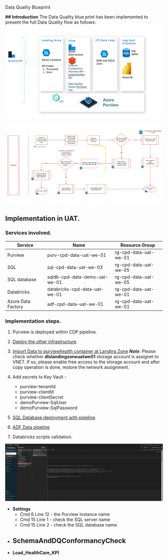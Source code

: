 Data Quality Blueprint

**## Introduction**
The Data Quality blue print has been implemented to present the full Data Quality flow as follows:
![image.png](/.attachments/image-67ceed67-2a17-4209-a4ac-f883c7d05e8c.png)

![image.png](/.attachments/image-c604a16c-4e97-4aea-97fe-7b5cf0ebb1fa.png)


## **Implementation in UAT.**

### Services involved.

|Service|Name  |Resource Group|
|--|--|--|
|Purview  |purv-cpd-data-uat-we-01 |rg-cpd-data-uat-we-01|
|SQL  |sql-cpd-data-uat-we-03 |rg-cpd-data-uat-we-05|
|SQL database |sqldb-cpd-data-demo-uat-we-01 |rg-cpd-data-uat-we-05|
|Databricks |databricks-cpd-data-uat-we-01 |rg-cpd-data-uat-we-01|
|Azure Data Factory|adf-cpd-data-uat-we-01 |rg-cpd-data-uat-we-01|


### Implementation steps.
1. Purview is deployed within CDP pipeline.
1. [Deploy the other infrastructure](https://dev.azure.com/TASMUCP/TASMU%20Central%20Platform/_build?definitionId=1684).
1. [Import Data to purviewhealth container at Landing Zone](https://dev.azure.com/TASMUCP/TASMU%20Central%20Platform/_build?definitionId=1683) 
**_Note_**: Please check whether **dlslandingzoneuatwe01** storage account is assignet to VNET. If so, please enable free access to the storage account and after copy operation is done, restore the network assignment.
1. Add secrets to Key Vault - 
     - purview-tenantId 
     - purview-clientId
     - purview-clientSecret
     - demoPurview-SqlUser
     - demoPurview-SqlPassword

1. [SQL Database deployment with pipeline](https://dev.azure.com/TASMUCP/TASMU%20Central%20Platform/_build?definitionId=1680).
1. [ADF Data pipeline](https://dev.azure.com/TASMUCP/TASMU%20Central%20Platform/_build?definitionId=1682)
1. Databricks scripts validation.

![image.png](/.attachments/image-c7f7a932-a2b5-4ad9-b565-2ffc1b658d67.png)

- **Settings** 
  - Cmd 6 Line 12 - the Purview instance name
  - Cmd 15 Line 1 - check the SQL server name
  - Cmd 15 Line 2 - check the SQL database name
- **SchemaAndDQConformancyCheck**
  -  
- **Load_HealthCare_KPI**





